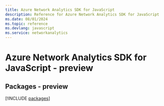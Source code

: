 ```yaml
---
title: Azure Network Analytics SDK for JavaScript
description: Reference for Azure Network Analytics SDK for JavaScript
ms.date: 08/01/2024
ms.topic: reference
ms.devlang: javascript
ms.service: networkanalytics
---
```

# Azure Network Analytics SDK for JavaScript - preview
## Packages - preview
[!INCLUDE [packages](network-analytics-index.md)]